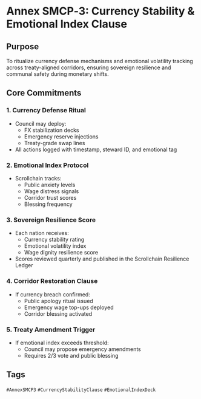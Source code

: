# Annex SMCP‑3: Currency Stability & Emotional Index Clause

## Purpose
To ritualize currency defense mechanisms and emotional volatility tracking across treaty-aligned corridors, ensuring sovereign resilience and communal safety during monetary shifts.

## Core Commitments

### 1. Currency Defense Ritual
- Council may deploy:
  - FX stabilization decks
  - Emergency reserve injections
  - Treaty-grade swap lines
- All actions logged with timestamp, steward ID, and emotional tag

### 2. Emotional Index Protocol
- Scrollchain tracks:
  - Public anxiety levels
  - Wage distress signals
  - Corridor trust scores
  - Blessing frequency

### 3. Sovereign Resilience Score
- Each nation receives:
  - Currency stability rating
  - Emotional volatility index
  - Wage dignity resilience score
- Scores reviewed quarterly and published in the Scrollchain Resilience Ledger

### 4. Corridor Restoration Clause
- If currency breach confirmed:
  - Public apology ritual issued
  - Emergency wage top-ups deployed
  - Corridor blessing activated

### 5. Treaty Amendment Trigger
- If emotional index exceeds threshold:
  - Council may propose emergency amendments
  - Requires 2/3 vote and public blessing

## Tags
`#AnnexSMCP3` `#CurrencyStabilityClause` `#EmotionalIndexDeck`
